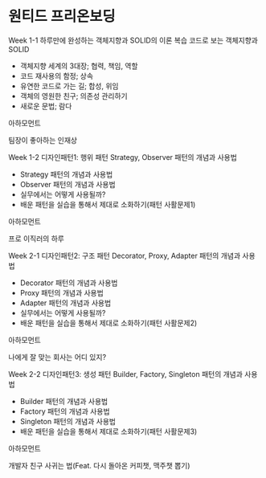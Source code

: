 # 원티드 프리온보딩 

Week 1-1
하루만에 완성하는 객체지향과 SOLID의 이론 복습
코드로 보는 객체지향과 SOLID
- 객체지향 세계의 3대장; 협력, 책임, 역할
- 코드 재사용의 함정; 상속
- 유연한 코드로 가는 길; 합성, 위임
- 객체의 영원한 친구; 의존성 관리하기
- 새로운 문법; 람다

아하모먼트

팀장이 좋아하는 인재상

Week 1-2
디자인패턴1: 행위 패턴
Strategy, Observer 패턴의 개념과 사용법
- Strategy 패턴의 개념과 사용법
- Observer 패턴의 개념과 사용법
- 실무에서는 어떻게 사용될까?
- 배운 패턴을 실습을 통해서 제대로 소화하기(패턴 사활문제1)

아하모먼트

프로 이직러의 하루

Week 2-1
디자인패턴2: 구조 패턴
Decorator, Proxy, Adapter 패턴의 개념과 사용법
- Decorator 패턴의 개념과 사용법
- Proxy 패턴의 개념과 사용법
- Adapter 패턴의 개념과 사용법
- 실무에서는 어떻게 사용될까?
- 배운 패턴을 실습을 통해서 제대로 소화하기(패턴 사활문제2)

아하모먼트

나에게 잘 맞는 회사는 어디 있지?

Week 2-2
디자인패턴3: 생성 패턴
Builder, Factory, Singleton 패턴의 개념과 사용법
- Builder 패턴의 개념과 사용법
- Factory 패턴의 개념과 사용법
- Singleton 패턴의 개념과 사용법
- 배운 패턴을 실습을 통해서 제대로 소화하기(패턴 사활문제3)

아하모먼트

개발자 친구 사귀는 법(Feat. 다시 돌아온 커피챗, 맥주챗 뽑기)
